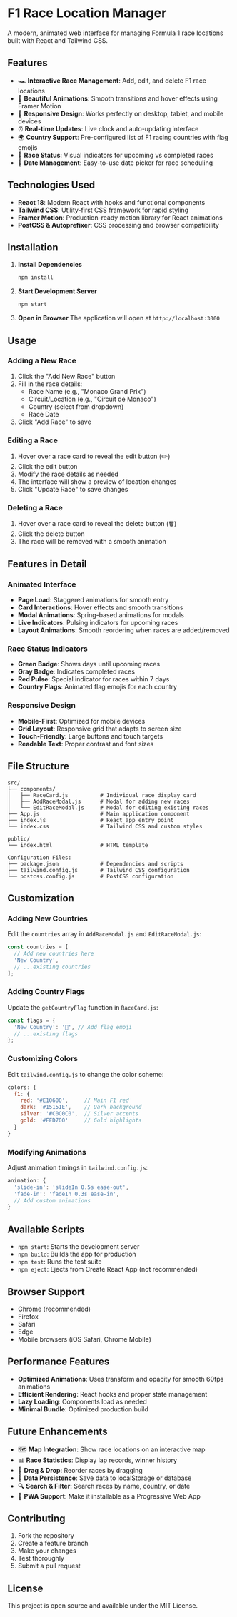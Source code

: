 # F1 Race Location Manager

A modern, animated web interface for managing Formula 1 race locations built with React and Tailwind CSS.

## Features

- 🏎️ **Interactive Race Management**: Add, edit, and delete F1 race locations
- 🎨 **Beautiful Animations**: Smooth transitions and hover effects using Framer Motion
- 📱 **Responsive Design**: Works perfectly on desktop, tablet, and mobile devices
- ⏰ **Real-time Updates**: Live clock and auto-updating interface
- 🌍 **Country Support**: Pre-configured list of F1 racing countries with flag emojis
- 🏁 **Race Status**: Visual indicators for upcoming vs completed races
- 📅 **Date Management**: Easy-to-use date picker for race scheduling

## Technologies Used

- **React 18**: Modern React with hooks and functional components
- **Tailwind CSS**: Utility-first CSS framework for rapid styling
- **Framer Motion**: Production-ready motion library for React animations
- **PostCSS & Autoprefixer**: CSS processing and browser compatibility

## Installation

1. **Install Dependencies**
   ```bash
   npm install
   ```

2. **Start Development Server**
   ```bash
   npm start
   ```

3. **Open in Browser**
   The application will open at `http://localhost:3000`

## Usage

### Adding a New Race
1. Click the "Add New Race" button
2. Fill in the race details:
   - Race Name (e.g., "Monaco Grand Prix")
   - Circuit/Location (e.g., "Circuit de Monaco")
   - Country (select from dropdown)
   - Race Date
3. Click "Add Race" to save

### Editing a Race
1. Hover over a race card to reveal the edit button (✏️)
2. Click the edit button
3. Modify the race details as needed
4. The interface will show a preview of location changes
5. Click "Update Race" to save changes

### Deleting a Race
1. Hover over a race card to reveal the delete button (🗑️)
2. Click the delete button
3. The race will be removed with a smooth animation

## Features in Detail

### Animated Interface
- **Page Load**: Staggered animations for smooth entry
- **Card Interactions**: Hover effects and smooth transitions
- **Modal Animations**: Spring-based animations for modals
- **Live Indicators**: Pulsing indicators for upcoming races
- **Layout Animations**: Smooth reordering when races are added/removed

### Race Status Indicators
- **Green Badge**: Shows days until upcoming races
- **Gray Badge**: Indicates completed races
- **Red Pulse**: Special indicator for races within 7 days
- **Country Flags**: Animated flag emojis for each country

### Responsive Design
- **Mobile-First**: Optimized for mobile devices
- **Grid Layout**: Responsive grid that adapts to screen size
- **Touch-Friendly**: Large buttons and touch targets
- **Readable Text**: Proper contrast and font sizes

## File Structure

```
src/
├── components/
│   ├── RaceCard.js          # Individual race display card
│   ├── AddRaceModal.js      # Modal for adding new races
│   └── EditRaceModal.js     # Modal for editing existing races
├── App.js                   # Main application component
├── index.js                 # React app entry point
└── index.css                # Tailwind CSS and custom styles

public/
└── index.html               # HTML template

Configuration Files:
├── package.json             # Dependencies and scripts
├── tailwind.config.js       # Tailwind CSS configuration
└── postcss.config.js        # PostCSS configuration
```

## Customization

### Adding New Countries
Edit the `countries` array in `AddRaceModal.js` and `EditRaceModal.js`:
```javascript
const countries = [
  // Add new countries here
  'New Country',
  // ...existing countries
];
```

### Adding Country Flags
Update the `getCountryFlag` function in `RaceCard.js`:
```javascript
const flags = {
  'New Country': '🏁', // Add flag emoji
  // ...existing flags
};
```

### Customizing Colors
Edit `tailwind.config.js` to change the color scheme:
```javascript
colors: {
  f1: {
    red: '#E10600',     // Main F1 red
    dark: '#15151E',    // Dark background
    silver: '#C0C0C0',  // Silver accents
    gold: '#FFD700'     // Gold highlights
  }
}
```

### Modifying Animations
Adjust animation timings in `tailwind.config.js`:
```javascript
animation: {
  'slide-in': 'slideIn 0.5s ease-out',
  'fade-in': 'fadeIn 0.3s ease-in',
  // Add custom animations
}
```

## Available Scripts

- `npm start`: Starts the development server
- `npm build`: Builds the app for production
- `npm test`: Runs the test suite
- `npm eject`: Ejects from Create React App (not recommended)

## Browser Support

- Chrome (recommended)
- Firefox
- Safari
- Edge
- Mobile browsers (iOS Safari, Chrome Mobile)

## Performance Features

- **Optimized Animations**: Uses transform and opacity for smooth 60fps animations
- **Efficient Rendering**: React hooks and proper state management
- **Lazy Loading**: Components load as needed
- **Minimal Bundle**: Optimized production build

## Future Enhancements

- 🗺️ **Map Integration**: Show race locations on an interactive map
- 📊 **Race Statistics**: Display lap records, winner history
- 🎯 **Drag & Drop**: Reorder races by dragging
- 💾 **Data Persistence**: Save data to localStorage or database
- 🔍 **Search & Filter**: Search races by name, country, or date
- 📱 **PWA Support**: Make it installable as a Progressive Web App

## Contributing

1. Fork the repository
2. Create a feature branch
3. Make your changes
4. Test thoroughly
5. Submit a pull request

## License

This project is open source and available under the MIT License.
